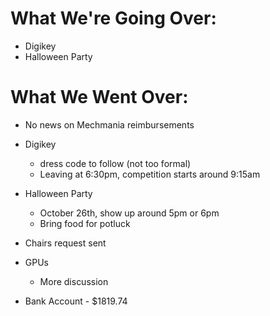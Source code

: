 # What We're Going Over:- Digikey- Halloween Party# What We Went Over:  - No news on Mechmania reimbursements- Digikey	- dress code to follow (not too formal)	- Leaving at 6:30pm, competition starts around 9:15am- Halloween Party	- October 26th, show up around 5pm or 6pm	- Bring food for potluck- Chairs request sent- GPUs	- More discussion- Bank Account - $1819.74